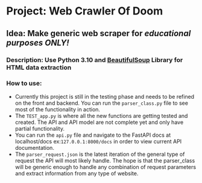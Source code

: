 # Project: Web Crawler Of Doom
## Idea: Make generic web scraper for *educational purposes ONLY!* 
### Description: Use Python 3.10 and [BeautifulSoup](https://www.crummy.com/software/BeautifulSoup/bs4/doc/) Library for HTML data extraction 
### **How to use:** 
- Currently this project is still in the testing phase and needs to be refined on the front and backend. You can run the `parser_class.py` file to see most of the functionality in action. 
- The `TEST_app.py` is where all the new functions are getting tested and created. The API and API model are not complete yet and only have partial functionality. 
- You can run the `api.py` file and navigate to the FastAPI docs at localhost/docs ex:`127.0.0.1:8000/docs` in order to view current API documentation. 
- The `parser_request.json` is the latest iteration of the general type of request the API will most likely handle. The hope is that the parser_class will be generic enough to handle any combination of request parameters and extract information from any type of website. 